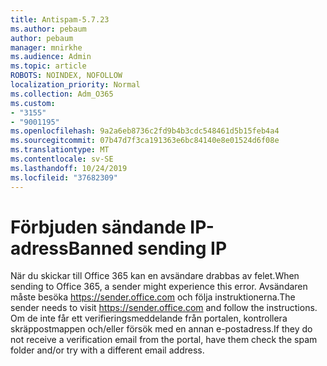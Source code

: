 ```yaml
---
title: Antispam-5.7.23
ms.author: pebaum
author: pebaum
manager: mnirkhe
ms.audience: Admin
ms.topic: article
ROBOTS: NOINDEX, NOFOLLOW
localization_priority: Normal
ms.collection: Adm_O365
ms.custom:
- "3155"
- "9001195"
ms.openlocfilehash: 9a2a6eb8736c2fd9b4b3cdc548461d5b15feb4a4
ms.sourcegitcommit: 07b47d7f3ca191363e6bc84140e8e01524d6f08e
ms.translationtype: MT
ms.contentlocale: sv-SE
ms.lasthandoff: 10/24/2019
ms.locfileid: "37682309"
---
```

# <a name="banned-sending-ip"></a><span data-ttu-id="ec196-102">Förbjuden sändande IP-adress</span><span class="sxs-lookup"><span data-stu-id="ec196-102">Banned sending IP</span></span>

<span data-ttu-id="ec196-103">När du skickar till Office 365 kan en avsändare drabbas av felet.</span><span class="sxs-lookup"><span data-stu-id="ec196-103">When sending to Office 365, a sender might experience this error.</span></span> <span data-ttu-id="ec196-104">Avsändaren måste besöka https://sender.office.com och följa instruktionerna.</span><span class="sxs-lookup"><span data-stu-id="ec196-104">The sender needs to visit https://sender.office.com and follow the instructions.</span></span>  <span data-ttu-id="ec196-105">Om de inte får ett verifieringsmeddelande från portalen, kontrollera skräppostmappen och/eller försök med en annan e-postadress.</span><span class="sxs-lookup"><span data-stu-id="ec196-105">If they do not receive a verification email from the portal, have them check the spam folder and/or try with a different email address.</span></span>